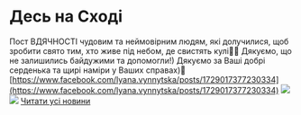 # Десь на Сході
Пост ВДЯЧНОСТІ чудовим та неймовірним людям, які долучилися, щоб зробити свято тим, хто живе під небом, де свистять кулі💙💛
Дякуємо, що не залишились байдужими та допомогли!)
Дякуємо за Ваші добрі серденька та щирі наміри у Ваших справах)🤗
[https://www.facebook.com/lyana.vynnytska/posts/1729017377230334](https://www.facebook.com/lyana.vynnytska/posts/1729017377230334)
![](/images/десь-на-сході/des-na-sxodi1.jpg)
![](/images/десь-на-сході/des-na-sxodi.jpg)
[Читати усі новини](/news)

